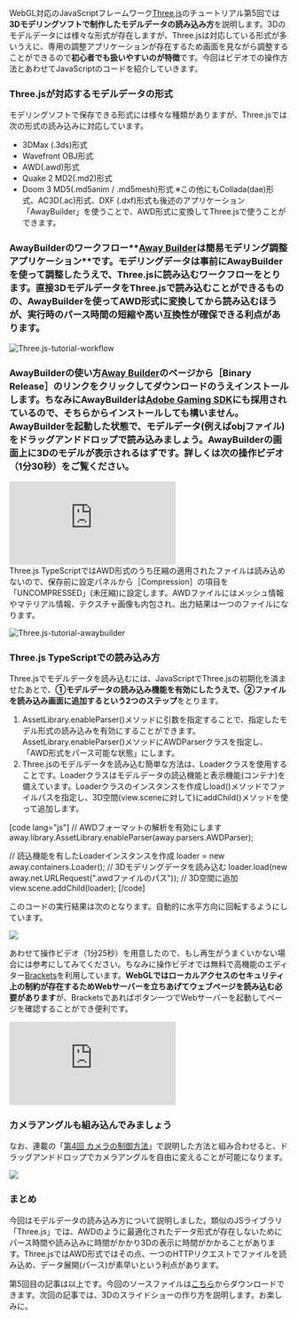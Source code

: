 WebGL対応のJavaScriptフレームワーク[Three.js](http://typescript.Three.js.com)のチュートリアル第5回では**3Dモデリングソフトで制作したモデルデータの読み込み方**を説明します。3Dのモデルデータには様々な形式が存在しますが、Three.jsは対応している形式が多いうえに、専用の調整アプリケーションが存在するため画面を見ながら調整することができるので**初心者でも扱いやすいのが特徴**です。今回はビデオでの操作方法とあわせてJavaScriptのコードを紹介していきます。

### Three.jsが対応するモデルデータの形式
モデリングソフトで保存できる形式には様々な種類がありますが、Three.jsでは次の形式の読み込みに対応しています。

* 3DMax (.3ds)形式
* Wavefront OBJ形式
* AWD(.awd)形式
* Quake 2 MD2(.md2)形式
* Doom 3 MD5(.md5anim / .md5mesh)形式
※この他にもCollada(dae)形式、AC3D(.ac)形式、DXF (.dxf)形式も後述のアプリケーション「AwayBuilder」を使うことで、AWD形式に変換してThree.jsで使うことができます。

### AwayBuilderのワークフロー**[Away Builder](http://awaytools.com/awaybuilder/ "Away Builder - Away Tools")は簡易モデリング調整アプリケーション**です。モデリングデータは事前にAwayBuilderを使って調整したうえで、Three.jsに読み込むワークフローをとります。直接3DモデルデータをThree.jsで読み込むことができるものの、AwayBuilderを使ってAWD形式に変換してから読み込むほうが、**実行時のパース時間の短縮や高い互換性が確保できる利点があります**。

![Three.js-tutorial-workflow](https://ics.media/wp-content/uploads/2014/11/Three.js-tutorial-workflow.png)

### AwayBuilderの使い方[Away Builder](http://awaytools.com/awaybuilder/ "Away Builder - Away Tools")のページから［Binary Release］のリンクをクリックしてダウンロードのうえインストールします。ちなみにAwayBuilderは[Adobe Gaming SDK](http://www.adobe.com/jp/joc/gaming/gamingsdk.html "Adobe Gaming SDK | Adobe")にも採用されているので、そちらからインストールしても構いません。AwayBuilderを起動した状態で、モデルデータ(例えばobjファイル)をドラッグアンドドロップで読み込みましょう。AwayBuilderの画面上に3Dのモデルが表示されるはずです。詳しくは次の操作ビデオ（1分30秒）をご覧ください。

<div class="iframe-content">
    <iframe src="https://www.youtube.com/embed/6GIGdnVnI7M?rel=0" width="300" height="150" frameborder="0" allowfullscreen="allowfullscreen"></iframe>
</div>
Three.js TypeScriptではAWD形式のうち圧縮の適用されたファイルは読み込めないので、保存前に設定パネルから［Compression］の項目を「UNCOMPRESSED」(未圧縮)に設定します。AWDファイルにはメッシュ情報やマテリアル情報、テクスチャ画像も内包され、出力結果は一つのファイルになります。

![Three.js-tutorial-awaybuilder](https://ics.media/wp-content/uploads/2014/11/Three.js-tutorial-awaybuilder.png)

### Three.js TypeScriptでの読み込み方
Three.jsでモデルデータを読み込むには、JavaScriptでThree.jsの初期化を済ませたあとで、**①モデルデータの読み込み機能を有効にしたうえで、②ファイルを読み込み画面に追加するという2つのステップ**をとります。

1.  AssetLibrary.enableParser()メソッドに引数を指定することで、指定したモデル形式の読み込みを有効にすることができます。AssetLibrary.enableParser()メソッドにAWDParserクラスを指定し、「AWD形式をパース可能な状態」にします。
2.  Three.jsのモデルデータを読み込む簡単な方法は、Loaderクラスを使用することです。Loaderクラスはモデルデータの読込機能と表示機能(コンテナ)を備えています。Loaderクラスのインスタンスを作成しload()メソッドでファイルパスを指定し、3D空間(view.sceneに対して)にaddChild()メソッドを使って追加します。

[code lang="js"]
// AWDフォーマットの解析を有効にします
away.library.AssetLibrary.enableParser(away.parsers.AWDParser);

// 読込機能を有したLoaderインスタンスを作成
loader = new away.containers.Loader();
// 3Dモデリングデータを読み込む
loader.load(new away.net.URLRequest(".awdファイルのパス"));
// 3D空間に追加
view.scene.addChild(loader);
[/code]

このコードの実行結果は次のとなります。自動的に水平方向に回転するようにしています。

![](https://ics.media/wp-content/uploads/2014/11/Three.js-tutorial-sample.jpg)

あわせて操作ビデオ（1分25秒）を用意したので、もし再生がうまくいかない場合には参考にしてみてください。ちなみに操作ビデオでは無料で高機能のエディター[Brackets](http://brackets.io/)を利用しています。**WebGLではローカルアクセスのセキュリティ上の制約が存在するためWebサーバーを立ちあげてウェブページを読み込む必要があります**が、Bracketsであればボタン一つでWebサーバーを起動してページを確認することができ便利です。

<div class="iframe-content">
    <iframe src="https://www.youtube.com/embed/hqdMicbpQmE?rel=0" width="300" height="150" frameborder="0" allowfullscreen="allowfullscreen"></iframe>
</div>

### カメラアングルも組み込んでみましょう
なお、連載の「[第4回 カメラの制御方法](https://ics.media/entry/2632)」で説明した方法と組み合わせると、ドラッグアンドドロップでカメラアングルを自由に変えることが可能になります。

![](https://ics.media/wp-content/uploads/2014/01/140926_away_2.jpg)

### まとめ
今回はモデルデータの読み込み方について説明しました。類似のJSライブラリ「Three.js」では、AWDのように最適化されたデータ形式が存在しないためにパース時間や読み込みに時間がかかり3Dの表示に時間がかかることがあります。Three.jsではAWD形式ではその点、一つのHTTPリクエストでファイルを読み込め、データ展開(パース)が素早いという利点があります。

第5回目の記事は以上です。今回のソースファイルは[こちら](https://ics.media/wp-content/data-demos/140926_Three.js_ts/140926_Three.js_ts.zip)からダウンロードできます。次回の記事では、3Dのスライドショーの作り方を説明します。お楽しみに。

